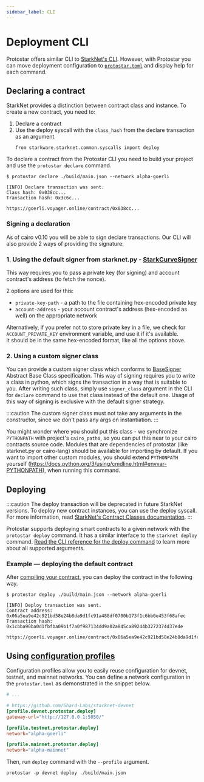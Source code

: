 ```yaml
---
sidebar_label: CLI
---
```


# Deployment CLI
Protostar offers similar CLI to [StarkNet's CLI](https://docs.starknet.io/docs/CLI/commands). However, with Protostar you can move deployment configuration to [`protostar.toml`](/docs/tutorials/project-initialization#protostartoml) and display help for each command.



## Declaring a contract

StarkNet provides a distinction between contract class and instance. To create a new contract, you need to:
1. Declare a contract
2. Use the deploy syscall with the `class_hash` from the declare transaction as an argument
   ```cairo
   from starkware.starknet.common.syscalls import deploy
   ```
   
To declare a contract from the Protostar CLI you need to build your project and use the `protostar declare` command.

```text
$ protostar declare ./build/main.json --network alpha-goerli
```

```text title="The result of running 'protostar declare'."
[INFO] Declare transaction was sent.
Class hash: 0x038cc...
Transaction hash: 0x3c6c...

https://goerli.voyager.online/contract/0x038cc...
```

### Signing a declaration

As of cairo v0.10 you will be able to sign declare transactions. 
Our CLI will also provide 2 ways of providing the signature:

### 1. Using the default signer from starknet.py - [StarkCurveSigner](https://starknetpy.readthedocs.io/en/latest/signer.html#module-starknet_py.net.signer)

This way requires you to pass a private key (for signing) and account contract's address (to fetch the nonce). 

2 options are used for this:
- `private-key-path` - a path to the file containing hex-encoded private key
- `account-address` - your account contract's address (hex-encoded as well) on the appropriate network

Alternatively, if you prefer not to store private key in a file, we check for `ACCOUNT_PRIVATE_KEY` environment variable, and use it if it's available.   
It should be in the same hex-encoded format, like all the options above.

### 2. Using a custom signer class

You can provide a custom signer class which conforms to [BaseSigner](https://starknetpy.readthedocs.io/en/latest/signer.html#starknet_py.net.signer.BaseSigner) Abstract Base Class specification. 
This way of signing requires you to write a class in python, which signs the transaction in a way that is suitable to you.
After writing such class, simply use `signer_class` argument in the CLI for `declare` command to use that class instead of the default one.
Usage of this way of signing is exclusive with the default signer strategy.

:::caution
The custom signer class must not take any arguments in the constructor, since we don't pass any args on instantiation.
:::

You might wonder where you should put this class - we synchronize `PYTHONPATH` with project's `cairo_path`s, so you can put this near to your cairo contracts source code.
Modules that are dependencies of protostar (like starknet.py or cairo-lang) should be available for importing by default.
If you want to import other custom modules, you should extend `PYTHONPATH` yourself (https://docs.python.org/3/using/cmdline.html#envvar-PYTHONPATH), when running this command.

## Deploying
:::caution
The deploy transaction will be deprecated in future StarkNet versions. To deploy new contract instances, you can use the deploy syscall. For more information, read [StarkNet's Contract Classes documentation](https://docs.starknet.io/docs/Contracts/contract-classes).
:::

Protostar supports deploying smart contracts to a given network with the `protostar deploy` command. It has a similar interface to the `starknet deploy` command. [Read the CLI reference for the deploy command](../../cli-reference.md#deploy) to learn more about all supported arguments.

### Example — deploying the default contract
After [compiling your contract](../04-compiling.md), you can deploy the contract in the following way.

```
$ protostar deploy ./build/main.json --network alpha-goerli
```
  
 ```text title="Deployment output"
[INFO] Deploy transaction was sent.
Contract address: 0x06a5ea9e42c921bd58e24b8da9d1fc91a488df0700b173f1c6bb0e453f68afec
Transaction hash: 0x1cbba90ba0d1fbfba09b1f7a0f987134dd9a02a845ca89244b3272374d37ede

https://goerli.voyager.online/contract/0x06a5ea9e42c921bd58e24b8da9d1fc91a488df0700b173f1c6bb0e453f68afec
```

## Using [configuration profiles](../03-project-initialization.md#configuration-profiles)
Configuration profiles allow you to easily reuse configuration for devnet, testnet, and mainnet networks. You can define a network configuration in the `protostar.toml` as demonstrated in the snippet below.

```toml title=protostar.toml
# ...

# https://github.com/Shard-Labs/starknet-devnet
[profile.devnet.protostar.deploy]
gateway-url="http://127.0.0.1:5050/"

[profile.testnet.protostar.deploy]
network="alpha-goerli"

[profile.mainnet.protostar.deploy]
network="alpha-mainnet"
```

Then, run `deploy` command with the `--profile` argument.
```text
protostar -p devnet deploy ./build/main.json
```
